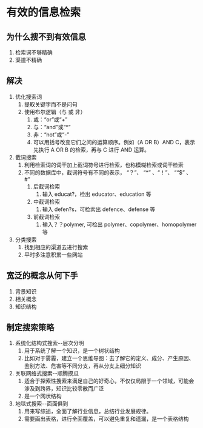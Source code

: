 # 有效的信息检索

## 为什么搜不到有效信息

1. 检索词不够精确
2. 渠道不精确

## 解决

1. 优化搜索词
   1. 提取关键字而不是问句
   2. 使用布尔逻辑（与 或 非）
      1. 或：“or”或“+”
      2. 与：“and”或“\*”
      3. 非：“not”或“-”
      4. 可以用括号改变它们之间的运算顺序。例如（A OR B）AND C，表示先执行 A OR B 的检索，再与 C 进行 AND 运算。
2. 截词搜索
   1. 利用检索词的词干加上截词符号进行检索，也称模糊检索或词干检索
   2. 不同的数据库中，截词符号有不同的表示， “？”、 “\*” 、“！”、 ““$” 、 #”
      1. 后截词检索
         1. 输入 educat?，检出 educator、education 等
      2. 中截词检索
         1. 输入 defen?s，可检索出 defence、defense 等
      3. 前截词检索
         1. 输入？？polymer, 可检出 polymer、copolymer、homopolymer 等
3. 分类搜索
   1. 找到相应的渠道去进行搜索
   2. 平时多注意积累一些网站

## 宽泛的概念从何下手

1. 背景知识
2. 相关概念
3. 知识结构

## 制定搜索策略

1. 系统化结构式搜索--层次分明
   1. 用于系统了解一个知识，是一个树状结构
   2. 比如对于雾霾，建立一个思维导图：去了解它的定义、成分、产生原因、鉴别方法、危害等不同分支，再从分支上细分知识
2. 关联网络式搜索--顺腾摸瓜
   1. 适合于探索性搜索来满足自己的好奇心，不仅仅局限于一个领域，可能会涉及到跨界，知识比较零散而广泛
   2. 是一个网状结构
3. 地毯式搜索--面面俱到
   1. 用来写综述，全面了解行业信息，总结行业发展规律。
   2. 需要画出表格，进行全面覆盖，可以避免重复和遗漏，是一个表格结构
